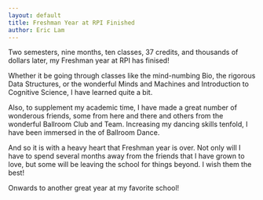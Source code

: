 ```yaml
---
layout: default
title: Freshman Year at RPI Finished
author: Eric Lam
---
```

Two semesters, nine months, ten classes, 37 credits, and thousands of dollars later, my Freshman year at RPI has finised!

Whether it be going through classes like the mind-numbing Bio, the rigorous Data Structures, or the wonderful Minds and Machines and Introduction to Cognitive Science, I have learned quite a bit.

Also, to supplement my academic time, I have made a great number of wonderous friends, some from here and there and others from the wonderful Ballroom Club and Team. Increasing my dancing skills tenfold, I have been immersed in the of Ballroom Dance.

And so it is with a heavy heart that Freshman year is over. Not only will I have to spend several months away from the friends that I have grown to love, but some will be leaving the school for things beyond. I wish them the best!

Onwards to another great year at my favorite school!